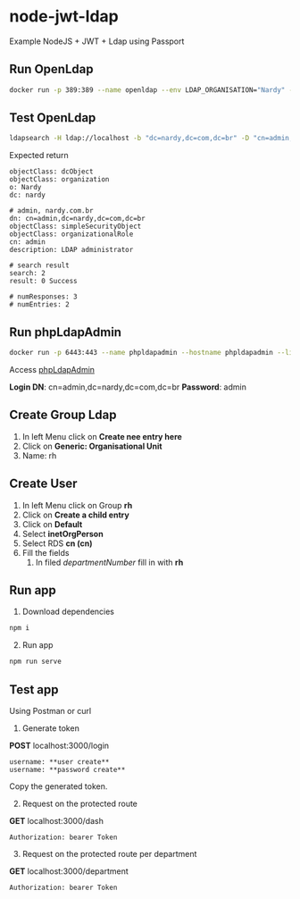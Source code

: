# node-jwt-ldap

Example NodeJS + JWT + Ldap using Passport

## Run OpenLdap

```bash
docker run -p 389:389 --name openldap --env LDAP_ORGANISATION="Nardy" --env LDAP_DOMAIN="nardy.com.br" --env LDAP_ADMIN_PASSWORD="admin" --detach osixia/openldap:1.4.0
```

## Test OpenLdap

```bash
ldapsearch -H ldap://localhost -b "dc=nardy,dc=com,dc=br" -D "cn=admin,dc=nardy,dc=com,dc=br" -x -w admin
```

Expected return

```
objectClass: dcObject
objectClass: organization
o: Nardy
dc: nardy

# admin, nardy.com.br
dn: cn=admin,dc=nardy,dc=com,dc=br
objectClass: simpleSecurityObject
objectClass: organizationalRole
cn: admin
description: LDAP administrator

# search result
search: 2
result: 0 Success

# numResponses: 3
# numEntries: 2
```

## Run phpLdapAdmin

```bash
docker run -p 6443:443 --name phpldapadmin --hostname phpldapadmin --link openldap:nardy --env PHPLDAPADMIN_LDAP_HOSTS=nardy --detach osixia/phpldapadmin:0.9.0
```

Access [phpLdapAdmin](https://localhost:6443)

**Login DN**: cn=admin,dc=nardy,dc=com,dc=br
**Password**: admin

## Create Group Ldap

1. In left Menu click on **Create nee entry here**
2. Click on **Generic: Organisational Unit**
3. Name: rh

## Create User

1. In left Menu click on Group **rh**
2. Click on **Create a child entry**
3. Click on **Default**
4. Select **inetOrgPerson**
5. Select RDS **cn (cn)**
6. Fill the fields
    1. In filed *departmentNumber* fill in with **rh**

## Run app

1. Download dependencies

```bash
npm i
```

2. Run app

```bash
npm run serve
```

## Test app

Using Postman or curl

1. Generate token

**POST** localhost:3000/login

```
username: **user create**
username: **password create**
```

Copy the generated token.

2. Request on the protected route

**GET** localhost:3000/dash

```
Authorization: bearer Token
```

3. Request on the protected route per department

**GET** localhost:3000/department

```
Authorization: bearer Token
```